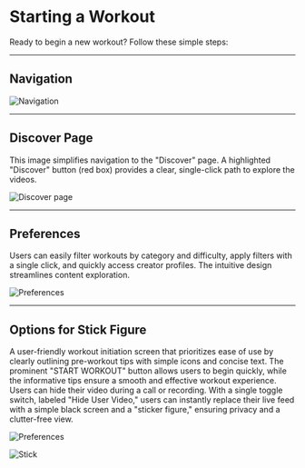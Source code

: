 # Starting a Workout

Ready to begin a new workout? Follow these simple steps:

---

## Navigation

![Navigation](/img/Workout.png)

--- 

## Discover Page

This image simplifies navigation to the "Discover" page.  A highlighted "Discover" button (red box) provides a clear, single-click path to explore the videos.

![Discover page](/img/Workout1.png)

---

## Preferences

Users can easily filter workouts by category and difficulty, apply filters with a single click, and quickly access creator profiles.  The intuitive design streamlines content exploration.

![Preferences](/img/Workout2.png)

---

## Options for Stick Figure

A user-friendly workout initiation screen that prioritizes ease of use by clearly outlining pre-workout tips with simple icons and concise text.  The prominent "START WORKOUT" button allows users to begin quickly, while the informative tips ensure a smooth and effective workout experience. Users can hide their video during a call or recording. With a single toggle switch, labeled "Hide User Video," users can instantly replace their live feed with a simple black screen and a "sticker figure," ensuring privacy and a clutter-free view. 

![Preferences](/img/Workout4.png)

![Stick](/img/Workout3.png)
